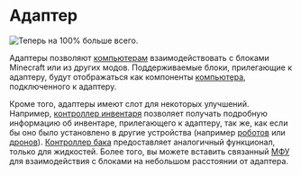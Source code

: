 # Адаптер

![Теперь на 100% больше всего.](oredict:oc:adapter)

Адаптеры позволяют [компьютерам](../general/computer.md) взаимодействовать с блоками Minecraft или из других модов. Поддерживаемые блоки, прилегающие к адаптеру, будут отображаться как компоненты [компьютера](../general/computer.md), подключенного к адаптеру.

Кроме того, адаптеры имеют слот для некоторых улучшений. Например, [контроллер инвентаря](../item/inventoryControllerUpgrade.md) позволяет получать подробную информацию об инвентаре, прилегающего к адаптеру, так же, как если бы оно было установлено в другие устройства (например [роботов](robot.md) или [дронов](../item/drone.md)). [Контроллер бака](../item/tankControllerUpgrade.md) предоставляет аналогичный функционал, только для жидкостей.
Более того, вы можете вставить связанный [МФУ](../item/mfu.md) для взаимодействия с блоками на небольшом расстоянии от адаптера.
